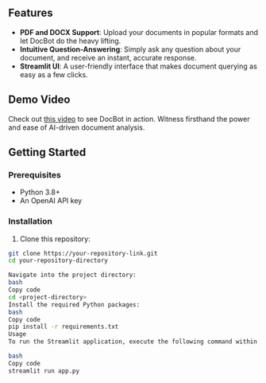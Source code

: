 

## Features

- **PDF and DOCX Support**: Upload your documents in popular formats and let DocBot do the heavy lifting.
- **Intuitive Question-Answering**: Simply ask any question about your document, and receive an instant, accurate response.
- **Streamlit UI**: A user-friendly interface that makes document querying as easy as a few clicks.

## Demo Video

Check out [this video](link-to-your-video) to see DocBot in action. Witness firsthand the power and ease of AI-driven document analysis.

## Getting Started

### Prerequisites

- Python 3.8+
- An OpenAI API key

### Installation

1. Clone this repository:
```bash
git clone https://your-repository-link.git
cd your-repository-directory

Navigate into the project directory:
bash
Copy code
cd <project-directory>
Install the required Python packages:
bash
Copy code
pip install -r requirements.txt
Usage
To run the Streamlit application, execute the following command within your project directory:

bash
Copy code
streamlit run app.py
